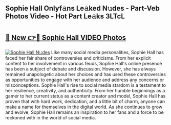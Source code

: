 ## Sophie Hall Onlyf𝚊ns Le𝚊ked N𝚞des - Part-Veb Photos Video - Hot Part Le𝚊ks 3LTcL

# <h2><a href="http://ac39202.deff.icu/?id=Sophie+Hall">🔗 New 👉🔴 Sophie Hall VIDEO Photos</a></h2>

[![Sophie Hall N𝚞des](https://i.imgur.com/rIISA9y.gif)](http://ac39202.deff.icu/?id=Sophie+Hall)
Like many social media personalities, Sophie Hall has faced her fair share of controversies and criticisms. From her explicit content to her involvement in various feuds, Sophie Hall's online presence has been a subject of debate and discussion. However, she has always remained unapologetic about her choices and has used these controversies as opportunities to engage with her audience and address any concerns or misconceptions. Sophie Hall's rise to social media stardom is a testament to her resilience, creativity, and authenticity. From her humble beginnings as a gamer to her current status as a content creator and model, Sophie Hall has proven that with hard work, dedication, and a little bit of charm, anyone can make a name for themselves in the digital world. As she continues to grow and evolve, Sophie Hall remains an inspiration to her fans and a force to be reckoned with in the world of social media.
